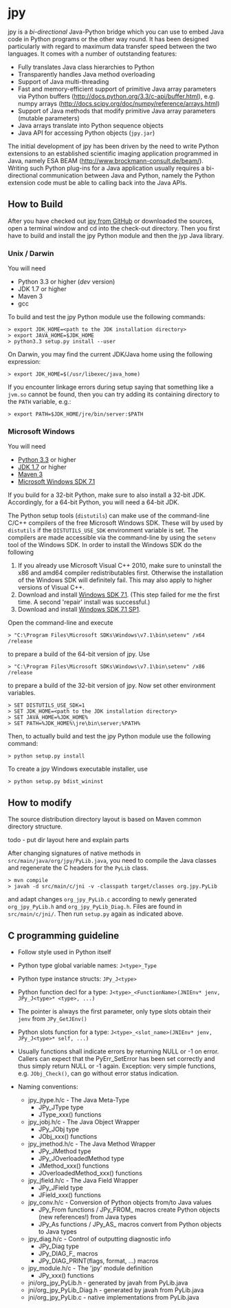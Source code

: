 jpy
===

jpy is a *bi-directional* Java-Python bridge which you can use to embed Java code in Python programs or the other
way round. It has been designed particularly with regard to maximum data transfer speed between the two languages.
It comes with a number of outstanding features:

* Fully translates Java class hierarchies to Python
* Transparently handles Java method overloading
* Support of Java multi-threading
* Fast and memory-efficient support of primitive Java array parameters via Python buffers (http://docs.python.org/3.3/c-api/buffer.html),
  e.g. numpy arrays (http://docs.scipy.org/doc/numpy/reference/arrays.html)
* Support of Java methods that modify primitive Java array parameters (mutable parameters)
* Java arrays translate into Python sequence objects
* Java API for accessing Python objects (`jpy.jar`)

The initial development of jpy has been driven by the need to write Python extensions to an established scientific
imaging application programmed in Java, namely ESA BEAM (http://www.brockmann-consult.de/beam/).
Writing such Python plug-ins for a Java application usually requires a bi-directional communication between Java and
Python, namely the Python extension code must be able to calling back into the Java APIs.


How to Build
------------

After you have checked out [jpy from GitHub](https://github.com/bcdev/jpy) or downloaded the sources, open a terminal
window and cd into the check-out directory. Then you first have to build and install the jpy Python module and
then the jyp Java library.


### Unix / Darwin

You will need
* Python 3.3 or higher (*dev* version)
* JDK 1.7 or higher
* Maven 3
* gcc

To build and test the jpy Python module use the following commands:

    > export JDK_HOME=<path to the JDK installation directory>
    > export JAVA_HOME=$JDK_HOME
    > python3.3 setup.py install --user

On Darwin, you may find the current JDK/Java home using the following expression:

    > export JDK_HOME=$(/usr/libexec/java_home)
    
If you encounter linkage errors during setup saying that something like a ``jvm.so`` cannot be found, then you can try adding its containing directory to the ``PATH`` variable, e.g.:

    > export PATH=$JDK_HOME/jre/bin/server:$PATH


### Microsoft Windows

You will need
* [Python 3.3](http://www.python.org/) or higher
* [JDK 1.7](http://www.oracle.com/technetwork/java/javase/downloads/) or higher
* [Maven 3](http://maven.apache.org/)
* [Microsoft Windows SDK 7.1](http://www.microsoft.com/en-us/download/details.aspx?id=8279)

If you build for a 32-bit Python, make sure to also install a 32-bit JDK. Accordingly, for a 64-bit Python, you will
need a 64-bit JDK.

The Python setup tools (``distutils``) can make use of the command-line C/C++ compilers of the free Microsoft Windows SDK.
These will by used by ``distutils`` if the ``DISTUTILS_USE_SDK`` environment variable is set. The compilers are made accessible via
the command-line by using the ``setenv`` tool of the Windows SDK. In order to install the Windows SDK do the following

1. If you already use Microsoft Visual C++ 2010, make sure to uninstall the x86 and amd64 compiler redistributables first. Otherwise the installation of the Windows SDK will definitely fail. This may also apply to higher versions of Visual C++.
2. Download and install [Windows SDK 7.1](http://www.microsoft.com/en-us/download/details.aspx?id=8279). (This step failed for me the first time. A second 'repair' install was successful.)
3. Download and install [Windows SDK 7.1 SP1](http://www.microsoft.com/en-us/download/details.aspx?id=4422).

Open the command-line and execute

    > "C:\Program Files\Microsoft SDKs\Windows\v7.1\bin\setenv" /x64 /release

to prepare a build of the 64-bit version of jpy. Use

    > "C:\Program Files\Microsoft SDKs\Windows\v7.1\bin\setenv" /x86 /release

to prepare a build of the 32-bit version of jpy. Now set other environment variables.

    > SET DISTUTILS_USE_SDK=1
    > SET JDK_HOME=<path to the JDK installation directory>
    > SET JAVA_HOME=%JDK_HOME%
    > SET PATH=%JDK_HOME%\jre\bin\server;%PATH%

Then, to actually build and test the jpy Python module use the following command:

    > python setup.py install

To create a jpy Windows executable installer, use

    > python setup.py bdist_wininst


How to modify
-------------

The source distribution directory layout is based on Maven common directory structure.

todo - put dir layout here and explain parts


After changing signatures of native methods in `src/main/java/org/jpy/PyLib.java`, you need to compile the Java classes
and regenerate the C headers for the `PyLib` class.

    > mvn compile
    > javah -d src/main/c/jni -v -classpath target/classes org.jpy.PyLib

and adapt changes `org_jpy_PyLib.c` according to newly generated `org_jpy_PyLib.h` and `org_jpy_PyLib_Diag.h`.
Files are found in `src/main/c/jni/`. Then run `setup.py` again as indicated above.



C programming guideline
-----------------------

* Follow style used in Python itself
* Python type global variable names: `J<type>_Type`
* Python type instance structs: `JPy_J<type>`
* Python function decl for a type: `J<type>_<FunctionName>(JNIEnv* jenv, JPy_J<type>* <type>, ...)`
* The pointer is always the first parameter, only type slots obtain their `jenv` from `JPy_GetJEnv()`
* Python slots function for a type: `J<type>_<slot_name>(JNIEnv* jenv, JPy_J<type>* self, ...)`
* Usually functions shall indicate errors by returning NULL or -1 on error.
  Callers can expect that the PyErr_SetError has been set correctly and thus simply
  return NULL or -1 again.
  Exception: very simple functions, e.g. `JObj_Check()`, can go without error status indication.
* Naming conventions:

    * jpy_jtype.h/c - The Java Meta-Type
        * JPy_JType type
        * JType_xxx() functions
    * jpy_jobj.h/c  - The Java Object Wrapper
        * JPy_JObj type
        * JObj_xxx() functions
    * jpy_jmethod.h/c - The Java Method Wrapper
        * JPy_JMethod type
        * JPy_JOverloadedMethod type
        * JMethod_xxx() functions
        * JOverloadedMethod_xxx() functions
    * jpy_jfield.h/c - The Java Field Wrapper
        * JPy_JField type
        * JField_xxx() functions
    * jpy_conv.h/c - Conversion of Python objects from/to Java values
        * JPy_From<JType> functions / JPy_FROM_<JTYPE> macros create Python objects (new references!) from Java types
        * JPy_As<JType> functions / JPy_AS_<JTYPE> macros convert from Python objects to Java types
    * jpy_diag.h/c - Control of outputting diagnostic info
        * JPy_Diag type
        * JPy_DIAG_F_<name> macros
        * JPy_DIAG_PRINT(flags, format, ...) macros
    * jpy_module.h/c - The 'jpy' module definition
        * JPy_xxx() functions
    * jni/org_jpy_PyLib.h - generated by javah from PyLib.java
    * jni/org_jpy_PyLib_Diag.h - generated by javah from PyLib.java
    * jni/org_jpy_PyLib.c - native implementations from PyLib.java
